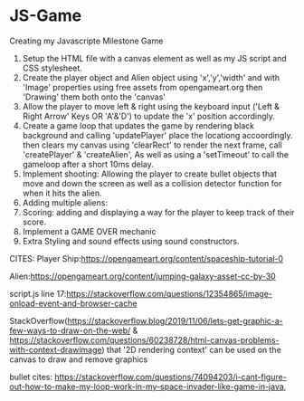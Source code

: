 # JS-Game
Creating my Javascripte Milestone Game

1. Setup the HTML file with a canvas element as well as my JS script and CSS stylesheet.
2. Create the player object and Alien object using 'x','y','width' and with 'Image' properties using free assets from opengameart.org then 'Drawing' them both onto the 'canvas'
3. Allow the player to move left & right using the keyboard input ('Left & Right Arrow' Keys OR 'A'&'D') to update the 'x' position accordingly.
4. Create a game loop that updates the game by rendering black background and calling 'updatePlayer' place the locationg accoordingly. then clears my canvas using 'clearRect' to render the next frame, call 'createPlayer' & 'createAlien', As well as using a 'setTimeout' to call the gameloop after a short 10ms delay.
5. Implement shooting: Allowing the player to create bullet objects that move and down the screen as well as a collision detector function for when it hits the alien.
6. Adding multiple aliens:
8. Scoring: adding and displaying a way for the player to keep track of their score.
9. Implement a GAME OVER mechanic
10. Extra Styling and sound effects using sound constructors.






CITES:
Player Ship:https://opengameart.org/content/spaceship-tutorial-0

Alien:https://opengameart.org/content/jumping-galaxy-asset-cc-by-30

script.js line 17:https://stackoverflow.com/questions/12354865/image-onload-event-and-browser-cache

StackOverflow(https://stackoverflow.blog/2019/11/06/lets-get-graphic-a-few-ways-to-draw-on-the-web/ & https://stackoverflow.com/questions/60238728/html-canvas-problems-with-context-drawimage) that '2D rendering context' can be used on the canvas to draw and remove graphics

bullet cites: https://stackoverflow.com/questions/74094203/i-cant-figure-out-how-to-make-my-loop-work-in-my-space-invader-like-game-in-java, 

